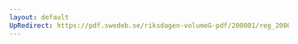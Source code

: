 ```yaml
---
layout: default
UpRedirect: https://pdf.swedeb.se/riksdagen-volumeG-pdf/200001/reg_200001/reg_200001_0072.pdf
---
```

